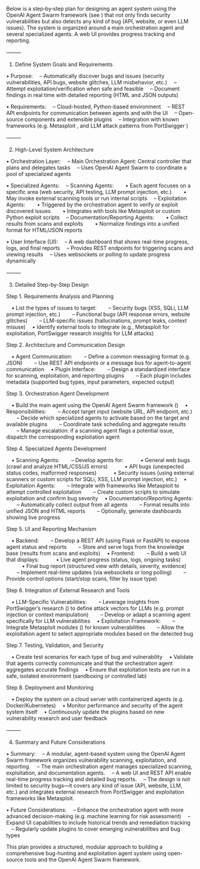Below is a step‐by‐step plan for designing an agent system using the OpenAI Agent Swarm framework (see ) that not only finds security vulnerabilities but also detects any kind of bug (API, website, or even LLM issues). The system is organized around a main orchestration agent and several specialized agents. A web UI provides progress tracking and reporting.

⸻

1. Define System Goals and Requirements

• Purpose:
 – Automatically discover bugs and issues (security vulnerabilities, API bugs, website glitches, LLM misbehavior, etc.)
 – Attempt exploitation/verification when safe and feasible
 – Document findings in real time with detailed reporting (HTML and JSON outputs)

• Requirements:
 – Cloud-hosted, Python-based environment
 – REST API endpoints for communication between agents and with the UI
 – Open-source components and extensible plugins
 – Integration with known frameworks (e.g. Metasploit , and LLM attack patterns from PortSwigger )

⸻

2. High-Level System Architecture

• Orchestration Layer:
 – Main Orchestration Agent: Central controller that plans and delegates tasks
 – Uses OpenAI Agent Swarm to coordinate a pool of specialized agents

• Specialized Agents:
 – Scanning Agents:
  • Each agent focuses on a specific area (web security, API testing, LLM prompt injection, etc.)
  • May invoke external scanning tools or run internal scripts
 – Exploitation Agents:
  • Triggered by the orchestration agent to verify or exploit discovered issues
  • Integrates with tools like Metasploit or custom Python exploit scripts
 – Documentation/Reporting Agents:
  • Collect results from scans and exploits
  • Normalize findings into a unified format for HTML/JSON reports

• User Interface (UI):
 – A web dashboard that shows real-time progress, logs, and final reports
 – Provides REST endpoints for triggering scans and viewing results
 – Uses websockets or polling to update progress dynamically

⸻

3. Detailed Step-by-Step Design

Step 1. Requirements Analysis and Planning

 • List the types of issues to target:
  – Security bugs (XSS, SQLi, LLM prompt injection, etc.)
  – Functional bugs (API response errors, website glitches)
  – LLM-specific issues (hallucinations, prompt leaks, context misuse)
 • Identify external tools to integrate (e.g., Metasploit for exploitation, PortSwigger research insights for LLM attacks)

Step 2. Architecture and Communication Design

 • Agent Communication:
  – Define a common messaging format (e.g. JSON)
  – Use REST API endpoints or a message bus for agent-to-agent communication
 • Plugin Interface:
  – Design a standardized interface for scanning, exploitation, and reporting plugins
  – Each plugin includes metadata (supported bug types, input parameters, expected output)

Step 3. Orchestration Agent Development

 • Build the main agent using the OpenAI Agent Swarm framework ()
 • Responsibilities:
  – Accept target input (website URL, API endpoint, etc.)
  – Decide which specialized agents to activate based on the target and available plugins
  – Coordinate task scheduling and aggregate results
  – Manage escalation: if a scanning agent flags a potential issue, dispatch the corresponding exploitation agent

Step 4. Specialized Agents Development

 • Scanning Agents:
  – Develop agents for:
   • General web bugs (crawl and analyze HTML/CSS/JS errors)
   • API bugs (unexpected status codes, malformed responses)
   • Security issues (using external scanners or custom scripts for SQLi, XSS, LLM prompt injection, etc.)
 • Exploitation Agents:
  – Integrate with frameworks like Metasploit to attempt controlled exploitation
  – Create custom scripts to simulate exploitation and confirm bug severity
 • Documentation/Reporting Agents:
  – Automatically collect output from all agents
  – Format results into unified JSON and HTML reports
  – Optionally, generate dashboards showing live progress

Step 5. UI and Reporting Mechanism

 • Backend:
  – Develop a REST API (using Flask or FastAPI) to expose agent status and reports
  – Store and serve logs from the knowledge base (results from scans and exploits)
 • Frontend:
  – Build a web UI that displays:
   • Live agent progress (status, logs, ongoing tasks)
   • Final bug report (structured view with details, severity, evidence)
  – Implement real-time updates (via websockets or long polling)
  – Provide control options (start/stop scans, filter by issue type)

Step 6. Integration of External Research and Tools

 • LLM-Specific Vulnerabilities:
  – Leverage insights from PortSwigger’s research () to define attack vectors for LLMs (e.g. prompt injection or context manipulation)
  – Develop or adapt a scanning agent specifically for LLM vulnerabilities
 • Exploitation Framework:
  – Integrate Metasploit modules () for known vulnerabilities
  – Allow the exploitation agent to select appropriate modules based on the detected bug

Step 7. Testing, Validation, and Security

 • Create test scenarios for each type of bug and vulnerability
 • Validate that agents correctly communicate and that the orchestration agent aggregates accurate findings
 • Ensure that exploitation tests are run in a safe, isolated environment (sandboxing or controlled lab)

Step 8. Deployment and Monitoring

 • Deploy the system on a cloud server with containerized agents (e.g. Docker/Kubernetes)
 • Monitor performance and security of the agent system itself
 • Continuously update the plugins based on new vulnerability research and user feedback

⸻

4. Summary and Future Considerations

• Summary:
 – A modular, agent-based system using the OpenAI Agent Swarm framework organizes vulnerability scanning, exploitation, and reporting.
 – The main orchestration agent manages specialized scanning, exploitation, and documentation agents.
 – A web UI and REST API enable real-time progress tracking and detailed bug reports.
 – The design is not limited to security bugs—it covers any kind of issue (API, website, LLM, etc.) and integrates external research from PortSwigger and exploitation frameworks like Metasploit.

• Future Considerations:
 – Enhance the orchestration agent with more advanced decision-making (e.g. machine learning for risk assessment)
 – Expand UI capabilities to include historical trends and remediation tracking
 – Regularly update plugins to cover emerging vulnerabilities and bug types

This plan provides a structured, modular approach to building a comprehensive bug-hunting and exploitation agent system using open-source tools and the OpenAI Agent Swarm framework.